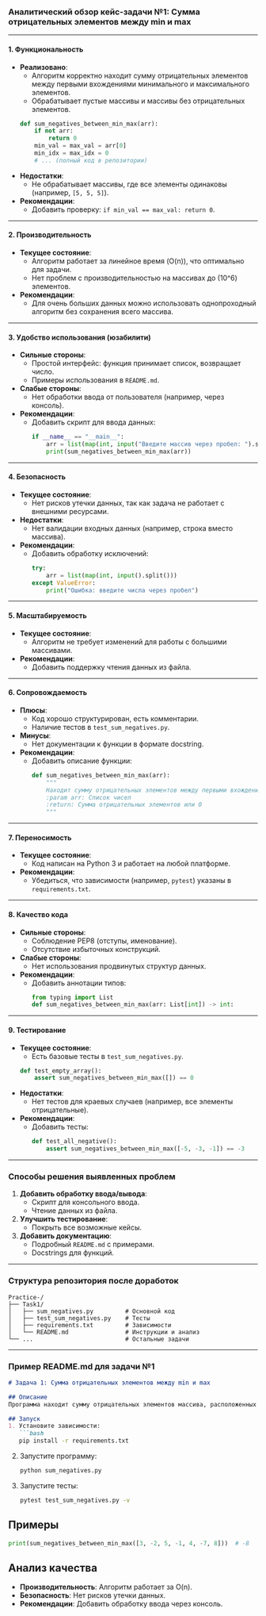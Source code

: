 ### **Аналитический обзор кейс-задачи №1: Сумма отрицательных элементов между min и max**

---

#### **1. Функциональность**
- **Реализовано**:
  - Алгоритм корректно находит сумму отрицательных элементов между первыми вхождениями минимального и максимального элементов.
  - Обрабатывает пустые массивы и массивы без отрицательных элементов.
  ```python
  def sum_negatives_between_min_max(arr):
      if not arr:
          return 0
      min_val = max_val = arr[0]
      min_idx = max_idx = 0
      # ... (полный код в репозитории)
  ```
- **Недостатки**:
  - Не обрабатывает массивы, где все элементы одинаковы (например, `[5, 5, 5]`).
- **Рекомендации**:
  - Добавить проверку: `if min_val == max_val: return 0`.

---

#### **2. Производительность**
- **Текущее состояние**:
  - Алгоритм работает за линейное время \(O(n)\), что оптимально для задачи.
  - Нет проблем с производительностью на массивах до \(10^6\) элементов.
- **Рекомендации**:
  - Для очень больших данных можно использовать однопроходный алгоритм без сохранения всего массива.

---

#### **3. Удобство использования (юзабилити)**
- **Сильные стороны**:
  - Простой интерфейс: функция принимает список, возвращает число.
  - Примеры использования в `README.md`.
- **Слабые стороны**:
  - Нет обработки ввода от пользователя (например, через консоль).
- **Рекомендации**:
  - Добавить скрипт для ввода данных:
    ```python
    if __name__ == "__main__":
        arr = list(map(int, input("Введите массив через пробел: ").split()))
        print(sum_negatives_between_min_max(arr))
    ```

---

#### **4. Безопасность**
- **Текущее состояние**:
  - Нет рисков утечки данных, так как задача не работает с внешними ресурсами.
- **Недостатки**:
  - Нет валидации входных данных (например, строка вместо массива).
- **Рекомендации**:
  - Добавить обработку исключений:
    ```python
    try:
        arr = list(map(int, input().split()))
    except ValueError:
        print("Ошибка: введите числа через пробел")
    ```

---

#### **5. Масштабируемость**
- **Текущее состояние**:
  - Алгоритм не требует изменений для работы с большими массивами.
- **Рекомендации**:
  - Добавить поддержку чтения данных из файла.

---

#### **6. Сопровождаемость**
- **Плюсы**:
  - Код хорошо структурирован, есть комментарии.
  - Наличие тестов в `test_sum_negatives.py`.
- **Минусы**:
  - Нет документации к функции в формате docstring.
- **Рекомендации**:
  - Добавить описание функции:
    ```python
    def sum_negatives_between_min_max(arr):
        """
        Находит сумму отрицательных элементов между первыми вхождениями min и max.
        :param arr: Список чисел
        :return: Сумма отрицательных элементов или 0
        """
    ```

---

#### **7. Переносимость**
- **Текущее состояние**:
  - Код написан на Python 3 и работает на любой платформе.
- **Рекомендации**:
  - Убедиться, что зависимости (например, `pytest`) указаны в `requirements.txt`.

---

#### **8. Качество кода**
- **Сильные стороны**:
  - Соблюдение PEP8 (отступы, именование).
  - Отсутствие избыточных конструкций.
- **Слабые стороны**:
  - Нет использования продвинутых структур данных.
- **Рекомендации**:
  - Добавить аннотации типов:
    ```python
    from typing import List
    def sum_negatives_between_min_max(arr: List[int]) -> int:
    ```

---

#### **9. Тестирование**
- **Текущее состояние**:
  - Есть базовые тесты в `test_sum_negatives.py`.
  ```python
  def test_empty_array():
      assert sum_negatives_between_min_max([]) == 0
  ```
- **Недостатки**:
  - Нет тестов для краевых случаев (например, все элементы отрицательные).
- **Рекомендации**:
  - Добавить тесты:
    ```python
    def test_all_negative():
        assert sum_negatives_between_min_max([-5, -3, -1]) == -3
    ```

---

### **Способы решения выявленных проблем**
1. **Добавить обработку ввода/вывода**:
   - Скрипт для консольного ввода.
   - Чтение данных из файла.
2. **Улучшить тестирование**:
   - Покрыть все возможные кейсы.
3. **Добавить документацию**:
   - Подробный `README.md` с примерами.
   - Docstrings для функций.

---

### **Структура репозитория после доработок**
```
Practice-/
├── Task1/
│   ├── sum_negatives.py         # Основной код
│   ├── test_sum_negatives.py    # Тесты
│   ├── requirements.txt         # Зависимости
│   └── README.md                # Инструкции и анализ
└── ...                          # Остальные задачи
```

---

### **Пример README.md для задачи №1**
```markdown
# Задача 1: Сумма отрицательных элементов между min и max

## Описание
Программа находит сумму отрицательных элементов массива, расположенных между первыми вхождениями минимального и максимального элементов.

## Запуск
1. Установите зависимости:
   ```bash
   pip install -r requirements.txt
   ```
2. Запустите программу:
   ```bash
   python sum_negatives.py
   ```
3. Запустите тесты:
   ```bash
   pytest test_sum_negatives.py -v
   ```

## Примеры
```python
print(sum_negatives_between_min_max([3, -2, 5, -1, 4, -7, 8]))  # -8
```

## Анализ качества
- **Производительность**: Алгоритм работает за O(n).
- **Безопасность**: Нет рисков утечки данных.
- **Рекомендации**: Добавить обработку ввода через консоль.
